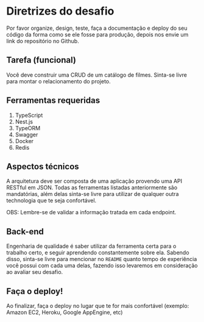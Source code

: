 Diretrizes do desafio
===========================

Por favor organize, design, teste, faça a documentação e deploy do seu código da forma como se ele fosse para produção, depois nos envie um link do repositório no Github.

Tarefa (funcional)
---------------

Você deve construir uma CRUD de um catálogo de filmes. Sinta-se livre para montar o relacionamento do projeto.

Ferramentas requeridas
---------------

1. TypeScript
2. Nest.js
3. TypeORM
4. Swagger
5. Docker
6. Redis

Aspectos técnicos
---------------

A arquitetura deve ser composta de uma aplicação provendo uma API RESTful em JSON. Todas as ferramentas listadas anteriormente são mandatórias, além delas sinta-se livre para utilizar de qualquer outra technologia que te seja confortável. 

OBS: Lembre-se de validar a informação tratada em cada endpoint.

Back-end
---------------

Engenharia de qualidade é saber utilizar da ferramenta certa para o trabalho certo, e seguir aprendendo constantemente sobre ela. Sabendo disso, sinta-se livre para mencionar no `README` quanto tempo de experiência você possui com cada uma delas, fazendo isso levaremos em consideração ao avaliar seu desafio. 

Faça o deploy!
---------------

Ao finalizar, faça o deploy no lugar que te for mais confortável (exemplo: Amazon EC2, Heroku, Google AppEngine, etc)
